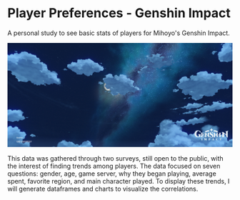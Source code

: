 # Player Preferences - Genshin Impact
 A personal study to see basic stats of players for Mihoyo's Genshin Impact.

![Genshin Impact](https://github.com/AgapeofIcarus/Player-Preferences---Genshin-Impact/blob/21e7512f8b1ecc0585e2e28be9fe52a534142542/data%20banner.png?raw=true)

This data was gathered through two surveys, still open to the public, with the interest of finding trends among players. The data focused on seven questions: gender, age, game server, why they began playing, average spent, favorite region, and main character played. To display these trends, I will generate dataframes and charts to visualize the correlations.
